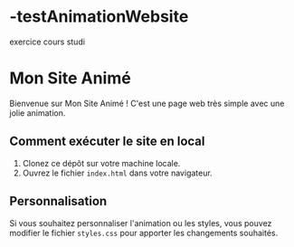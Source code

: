 # -testAnimationWebsite
exercice cours studi
# Mon Site Animé

Bienvenue sur Mon Site Animé ! C'est une page web très simple avec une jolie animation.

## Comment exécuter le site en local

1. Clonez ce dépôt sur votre machine locale.
2. Ouvrez le fichier `index.html` dans votre navigateur.

## Personnalisation

Si vous souhaitez personnaliser l'animation ou les styles, vous pouvez modifier le fichier `styles.css` pour apporter les changements souhaités.
